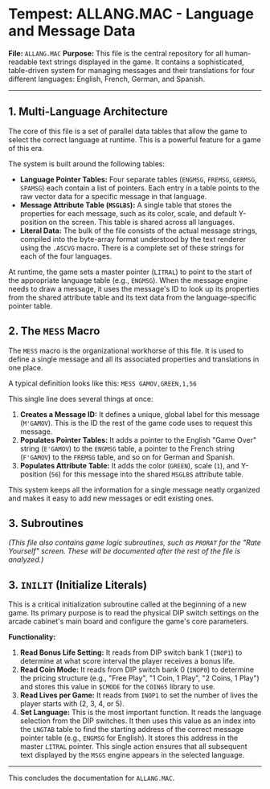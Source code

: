 # Tempest: ALLANG.MAC - Language and Message Data

**File:** `ALLANG.MAC`
**Purpose:** This file is the central repository for all human-readable text strings displayed in the game. It contains a sophisticated, table-driven system for managing messages and their translations for four different languages: English, French, German, and Spanish.

---

## 1. Multi-Language Architecture

The core of this file is a set of parallel data tables that allow the game to select the correct language at runtime. This is a powerful feature for a game of this era.

The system is built around the following tables:
-   **Language Pointer Tables:** Four separate tables (`ENGMSG`, `FREMSG`, `GERMSG`, `SPAMSG`) each contain a list of pointers. Each entry in a table points to the raw vector data for a specific message in that language.
-   **Message Attribute Table (`MSGLBS`):** A single table that stores the properties for each message, such as its color, scale, and default Y-position on the screen. This table is shared across all languages.
-   **Literal Data:** The bulk of the file consists of the actual message strings, compiled into the byte-array format understood by the text renderer using the `.ASCVG` macro. There is a complete set of these strings for each of the four languages.

At runtime, the game sets a master pointer (`LITRAL`) to point to the start of the appropriate language table (e.g., `ENGMSG`). When the message engine needs to draw a message, it uses the message's ID to look up its properties from the shared attribute table and its text data from the language-specific pointer table.

## 2. The `MESS` Macro

The `MESS` macro is the organizational workhorse of this file. It is used to define a single message and all its associated properties and translations in one place.

A typical definition looks like this:
`MESS GAMOV,GREEN,1,56`

This single line does several things at once:
1.  **Creates a Message ID:** It defines a unique, global label for this message (`M'GAMOV`). This is the ID the rest of the game code uses to request this message.
2.  **Populates Pointer Tables:** It adds a pointer to the English "Game Over" string (`E'GAMOV`) to the `ENGMSG` table, a pointer to the French string (`F'GAMOV`) to the `FREMSG` table, and so on for German and Spanish.
3.  **Populates Attribute Table:** It adds the color (`GREEN`), scale (`1`), and Y-position (`56`) for this message into the shared `MSGLBS` attribute table.

This system keeps all the information for a single message neatly organized and makes it easy to add new messages or edit existing ones.

## 3. Subroutines

*(This file also contains game logic subroutines, such as `PRORAT` for the "Rate Yourself" screen. These will be documented after the rest of the file is analyzed.)*

## 3. `INILIT` (Initialize Literals)

This is a critical initialization subroutine called at the beginning of a new game. Its primary purpose is to read the physical DIP switch settings on the arcade cabinet's main board and configure the game's core parameters.

**Functionality:**
1.  **Read Bonus Life Setting:** It reads from DIP switch bank 1 (`INOP1`) to determine at what score interval the player receives a bonus life.
2.  **Read Coin Mode:** It reads from DIP switch bank 0 (`INOP0`) to determine the pricing structure (e.g., "Free Play", "1 Coin, 1 Play", "2 Coins, 1 Play") and stores this value in `$CMODE` for the `COIN65` library to use.
3.  **Read Lives per Game:** It reads from `INOP1` to set the number of lives the player starts with (2, 3, 4, or 5).
4.  **Set Language:** This is the most important function. It reads the language selection from the DIP switches. It then uses this value as an index into the `LNGTAB` table to find the starting address of the correct message pointer table (e.g., `ENGMSG` for English). It stores this address in the master `LITRAL` pointer. This single action ensures that all subsequent text displayed by the `MSGS` engine appears in the selected language.

---

This concludes the documentation for `ALLANG.MAC`. 